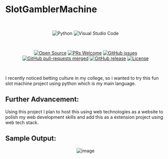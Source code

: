 # SlotGamblerMachine

<br>
<div align="center">

![Python](https://img.shields.io/badge/python-3670A0?style=for-the-badge&logo=python&logoColor=ffdd54)
![Visual Studio Code](https://img.shields.io/badge/Visual%20Studio%20Code-0078d7.svg?style=for-the-badge&logo=visual-studio-code&logoColor=white)

<br>

[![Open Source](https://badges.frapsoft.com/os/v1/open-source.svg?v=103)](https://github.com/Sisir2311?tab=repositories&q=&type=public&language=&sort=)
[![PRs Welcome](https://img.shields.io/badge/PRs-welcome-brightgreen.svg?style=flat-square)](https://github.com/Sisir2311/SlotGamblerMachine/pulls)
[![GitHub issues](https://img.shields.io/github/issues/Sisir2311/SlotGamblerMachine.svg)](https://github.com/Sisir2311/SlotGamblerMachine/issues)
[![GitHub pull-requests merged](https://badgen.net/github/merged-prs/Sisir2311/SlotGamblerMachine)](https://github.com/Sisir2311/SlotGamblerMachine.js/pulls?q=is%3Amerged)
[![GitHub release](https://img.shields.io/github/release/Sisir2311/SlotGamblerMachine)](https://GitHub.com/Sisir2311/SlotGamblerMachine/releases/)
[![License](https://img.shields.io/badge/License-Apache_2.0-blue.svg)](https://opensource.org/licenses/Apache-2.0)

</div>
<br>


I recently noticed betting culture in my college, so i wanted to try this fun slot machine project using python which is my main language. 

<!--
## Contribution:

Even though this was meant to be a college project and only a static front-end part with no Javascript, I think we take take it to next level. If you're a beginner and don't understand what contributing is... then hear me out, Contributing is a process where you wish to work on others' projects to implement your idea *(or)* fix errors to help/support others and improve your practical knowledge in that field. Contributing to an Open-Source such as this mini-project can help you in the long run of your technical journey. You can check [CONTRIBUTION.md](CONTRIBUTION.md "Let's go to CONTRIBUTION.md") for a more practical explanation. -->

## Further Advancement:

Using this project I plan to host this using web technologies as a website to polish my web development skills and add this as a extension project using web tech stack.

<!--To contribute to **this** repository, You need to have a good grip on the following skills:

- ***GitHub**. 

  > You need to have a basic understanding of how GitHub works.
  
- ***Git**.

  > Git acts as the local Version control and helps you connect your system with GitHub.
  
- ***Vanilla CSS**.

  > Vanilla CSS is a combination of pure HTML and CSS.
  
- Other tech skills.

  > If you wish to integrate other languages, libraries, or frameworks.

You can get started by forking this repo and cloning it into your system. Here are some of the git commands you'll be using,

```bash
# Clone your forked repo into your local system
git clone https://github.com/<Your-GitHub-Name>/LoanApprovalPredictionModel_Website.git

# Creating a new branch
git checkout -b <branch-name>

# Adding all the elements/changes into tracked/staged state
git add .

# Committing your every change
git commit -m "<message>"

# Updating your remote repo (or) pushing your commits to your forked repo
git push origin <branch-name>
```

After you're done with your changes, you can push them back to your remote repository. So that you can send me a pull request to merge the changes into the original Repository.

> Sounds too Complicated ???... Don't worry, checkout the beginner-friendly guide on how to contribute to this repo on [CONTRIBUTION.md](CONTRIBUTION.md "Let's goto CONTRIBUTION.md")
-->

## Sample Output:

<div align="center">

![image](https://user-images.githubusercontent.com/74948767/233645046-e336aeb7-855b-4140-b73d-96eb74dd7a9b.png)


</div>
